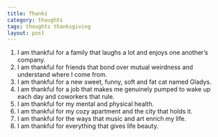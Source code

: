 ```yaml
---
title: Thanks
category: thoughts
tags: thoughts thanksgiving
layout: post
---
```


1. I am thankful for a family that laughs a lot and enjoys one another’s company.
2. I am thankful for friends that bond over mutual weirdness and understand where I come from.
3. I am thankful for a new sweet, funny, soft and fat cat named Gladys.
4. I am thankful for a job that makes me genuinely pumped to wake up each day and coworkers that rule.
5. I am thankful for my mental and physical health.
6. I am thankful for my cozy apartment and the city that holds it.
7. I am thankful for the ways that music and art enrich my life.
8. I am thankful for everything that gives life beauty.

